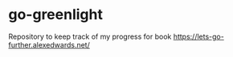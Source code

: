 # go-greenlight
Repository to keep track of my progress for book https://lets-go-further.alexedwards.net/
